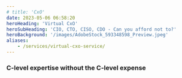 ```yaml
---
# title: 'CxO'
date: 2023-05-06 06:58:20
heroHeading: 'Virtual CxO'
heroSubHeading: 'CIO, CTO, CISO, CDO - Can you afford not to?'
heroBackground: '/images/AdobeStock_593348598_Preview.jpeg'
aliases: 
    - /services/virtual-cxo-service/
---
```



### C-level expertise without the C-level expense
